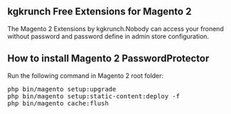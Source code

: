 <h2>kgkrunch Free Extensions for Magento 2</h2>
<p>The Magento 2 Extensions by kgkrunch.Nobody can access your fronend without password and password define in admin store configuration.</p>
<h2>How to install Magento 2 PasswordProtector</h2>
<p>Run the following command in Magento 2 root folder:</p>
<pre>php bin/magento setup:upgrade
php bin/magento setup:static-content:deploy -f
php bin/magento cache:flush
</pre>

